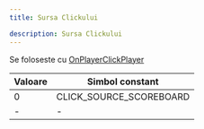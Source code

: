```yaml
---
title: Sursa Clickului

description: Sursa Clickului
---
```


Se foloseste cu [OnPlayerClickPlayer](../callbacks/OnPlayerClickPlayer)

| Valoare | Simbol constant         |
| ----- | ----------------------- |
| 0     | CLICK_SOURCE_SCOREBOARD |
| -     | -                       |
